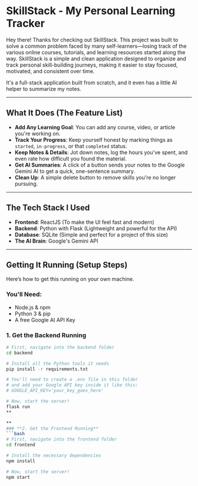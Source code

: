 # SkillStack - My Personal Learning Tracker 

Hey there! Thanks for checking out SkillStack. This project was built to solve a common problem faced by many self-learners—losing track of the various online courses, tutorials, and learning resources started along the way. SkillStack is a simple and clean application designed to organize and track personal skill-building journeys, making it easier to stay focused, motivated, and consistent over time.


It's a full-stack application built from scratch, and it even has a little AI helper to summarize my notes.

---

## What It Does (The Feature List)

* **Add Any Learning Goal**: You can add any course, video, or article you're working on.
* **Track Your Progress**: Keep yourself honest by marking things as `started`, `in-progress`, or that `completed` status.
* **Keep Notes & Details**: Jot down notes, log the hours you've spent, and even rate how difficult you found the material.
* **Get AI Summaries**: A click of a button sends your notes to the Google Gemini AI to get a quick, one-sentence summary.
* **Clean Up**: A simple delete button to remove skills you're no longer pursuing.

---

## The Tech Stack I Used

* **Frontend**: ReactJS (To make the UI feel fast and modern)
* **Backend**: Python with Flask (Lightweight and powerful for the API)
* **Database**: SQLite (Simple and perfect for a project of this size)
* **The AI Brain**: Google's Gemini API

---

## Getting It Running (Setup Steps)

Here’s how to get this running on your own machine.

### You'll Need:
* Node.js & npm
* Python 3 & pip
* A free Google AI API Key

### 1. Get the Backend Running
```bash
# First, navigate into the backend folder
cd backend

# Install all the Python tools it needs
pip install -r requirements.txt

# You'll need to create a .env file in this folder
# and add your Google API key inside it like this:
# GOOGLE_API_KEY='your_key_goes_here'

# Now, start the server!
flask run
**

**
### **2. Get the Frontend Running**
```bash
# First, navigate into the frontend folder
cd frontend

# Install the necessary dependencies
npm install

# Now, start the server!
npm start
